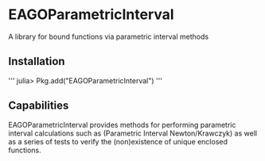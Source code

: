 # EAGOParametricInterval
A library for bound functions via parametric interval methods

## Installation

'''
julia> Pkg.add("EAGOParametricInterval")
'''

## Capabilities

EAGOParametricInterval provides methods for performing parametric interval calculations such as (Parametric Interval Newton/Krawczyk) as well as a series of tests to verify the (non)existence of unique enclosed functions.
